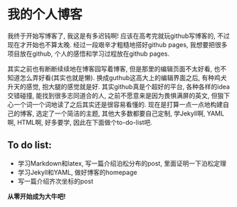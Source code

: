 # 我的个人博客

我终于开始写博客了, 我这是有多迟钝啊! 应该在高考完就玩github写博客的, 不过现在才开始也不算太晚. 经过一段艰辛才粗糙地搭好github pages, 我想要把很多项目放在github, 个人的感悟和学习过程放在github pages.

其实之前也有断断续续地在博客园写着博客, 但是那里的编辑页面不太好看, 也不知道怎么弄好看(其实也就是懒). 换成guthub这高大上的编辑界面之后, 有种鸡犬升天的感觉, 抱大腿的感觉就是好. 其实github真是个超好的平台, 各种各样的idea交错碰撞, 能找到很多志同道合的人, 之前不愿意来是因为畏惧满屏的英文, 但狠下心一个词一个词地读了之后其实还是很容易看懂的. 现在是打算一点一点地构建自己的博客, 选定了一个简洁的主题, 其他大多数都要自己定制, 学Jekyll啊, YAML啊, HTML啊, 好多要学, 因此在下面做个to-do-list吧.

## To do list:

- 学习Markdown和latex, 写一篇介绍泊松分布的post, 里面证明一下泊松定理
- 学习Jekyll和YAML, 做好博客的homepage
- 写一篇介绍齐次坐标的post



**从零开始成为大牛吧!**

